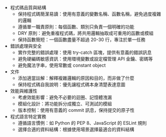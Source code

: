 - 程式碼品質與結構
    - 保持程式碼簡潔易讀：使用有意義的變數名稱、函數名稱，避免過度複雜的邏輯
    - 遵循單一職責原則：每個函數、類別只負責一個明確的功能
    - DRY 原則：避免重複程式碼，將共用邏輯抽取成可重用的函數或模組
    - 保持函數簡短：一個函數盡量不超過 20-30 行，專注於單一任務
- 錯誤處理與安全
    - 實作完整的錯誤處理：使用 try-catch 區塊，提供有意義的錯誤訊息
    - 避免硬編碼敏感資訊：使用環境變數或設定檔管理 API 金鑰、密碼等
    - 避免魔法字串，使用常數或 constant object
- 文件
    - 添加適當註解：解釋複雜邏輯的原因和目的，而非做了什麼
    - 保持程式碼自我說明：優先讓程式碼本身清楚表達意圖
- 效能與維護性
    - 考慮效能影響：避免不必要的迴圈、記憶體洩漏
    - 模組化設計：將功能拆分成獨立、可測試的模組
    - 版本控制：使用有意義的 commit 訊息，保持提交的原子性
- 程式語言特定實務
    - 遵循語言慣例：如 Python 的 PEP 8、JavaScript 的 ESLint 規則
    - 選擇合適的資料結構：根據使用場景選擇最適合的資料結構
